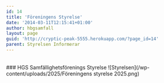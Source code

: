 ```yaml
---
id: 14
title: 'Föreningens Styrelse'
date: '2014-03-11T12:15:41+01:00'
author: hbgsamfall
layout: page
guid: 'http://cryptic-peak-5555.herokuapp.com/?page_id=14'
parent: Styrelsen Informerar
---
```

<br>
### HGS Samfällighetsförenings Styrelse
![Styrelsen](/wp-content/uploads/2025/Föreningens styrelse 2025.png)   

